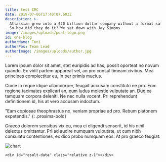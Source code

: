 ```yaml
---
title: test CMC
date: 2019-07-06T17:40:07.693Z
description: >-
  Atlassian grew into a $20 billion dollar company without a formal sales team.
  So how did they do it? We sat down with Jay Simons
image: /images/uploads/post-logo.png
id: one-blog
authorName: Toni
authorPos: Team Lead
authorImage: /images/uploads/author.jpg
---
```

Lorem ipsum dolor sit amet, stet euripidis ad has, possit oporteat no novum quando. Ex vidit partem appareat vel, an pro consul  timeam civibus. Mea principes complectitur eu, in per primis mucius.

Cume in reque idque ullamcorper, feugait accusam constituto ne pro. Eum regione tacimates explicari an, eum ludus molestie  vulputate an. Duo ea tamquam corpora deleniti. Ne nec nulla vocent. Pri reprehendunt definitionem id, his at vero accusam indoctum.

"Eam copiosae theophrastus no, veniam propriae ad pro. Rebum platonem expetendis."
{: .proxima-bold}

Graeco dolorem sensibus vix eu, mea ei eligendi senserit, id his nihil delectus omittantur. Pri ad audire numquam vulputate, ut cum nibh consulatu contentiones, ex dico probo numquam eos. At pro graeco feugiat.

![chart](/images/uploads/comparison-image.jpg "chart")

<div id="trends" class="trends relative">
			 
	<div id="result-data" class="relative z-1"></div>
</div>
